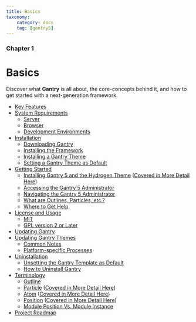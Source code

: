 ```yaml
---
title: Basics
taxonomy:
    category: docs
    tag: [gantry5]
---
```


### Chapter 1

# Basics

Discover what **Gantry** is all about, the core-concepts behind it, and how to get started with a next-generation framework.

* [Key Features](key-features)
* [System Requirements](system-requirements)
  * [Server](system-requirements#server-requirements)
  * [Browser](system-requirements#browser-requirements)
  * [Development Environments](system-requirements#development-environments)
* [Installation](installation)
  * [Downloading Gantry](installation#downloading-gantry)
  * [Installing the Framework](installation#installing-the-gantry-framework)
  * [Installing a Gantry Theme](installation#installing-a-gantry-theme)
  * [Setting a Gantry Theme as Default](installation#setting-a-gantry-theme-as-default)
* [Getting Started](getting-started)
  * [Installing Gantry 5 and the Hydrogen Theme](getting-started#installing-gantry-5-and-the-hydrogen-theme) ([Covered in More Detail Here](installation#installing-a-gantry-theme))
  * [Accessing the Gantry 5 Administrator](getting-started#accessing-the-gantry-administrator)
  * [Navigating the Gantry 5 Administrator](getting-started#navigating-the-gantry-5-administrator)
  * [What are Outlines, Particles, etc.?](getting-started#what-are-outlines-particles-atoms-etc)
  * [Where to Get Help](getting-started#where-to-get-help)
* [License and Usage](license-and-usage)
  * [MIT](license-and-usage#mit-license)
  * [GPL version 2 or Later](license-and-usage#gpl-version-2-or-later)
* [Updating Gantry](updating)
* [Updating Gantry Themes](updating-themes)
  * [Common Notes](updating-themes#common-notes)
  * [Platform-specific Processes](updating-themes#platform-specific-process)
* [Uninstallation](uninstallation)
  * [Unsetting the Gantry Template as Default](uninstallation#unsetting-the-gantry-template-as-default)
  * [How to Uninstall Gantry](uninstallation#uninstall-gantry)
* [Terminology](terminology)
  * [Outline](terminology#outline)
  * [Particle](terminology#particle) ([Covered in More Detail Here](../particles/particles))
  * [Atom](terminology#atom) ([Covered in More Detail Here](../particles/particles#atoms))
  * [Position](terminology#position) ([Covered in More Detail Here](../particles/particles#positions))
  * [Module Position Vs. Module Instance](terminology#module-position-vs-module-instance)
* [Project Roadmap](roadmap)
